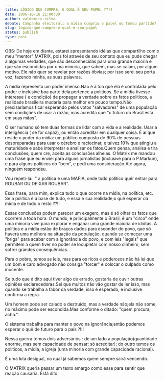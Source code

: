 ```yaml
---
title: LÓGICO QUE CUMPRE. E QUAL É SEU PAPEL ??!!
date: 2006-10-18 21:00:00
author: valdemiro.silva
debate: Campanha eleitoral: a mídia cumpriu o papel ou tomou partido?
slug: logico-que-cumpre-e-qual-e-seu-papel
status: publish 
type: post
---
```


OBS: De hoje em diante, estarei apresentando idéias que compartilho com o meu "mentor" MATRIX, pois foi através de seu contato que eu pude chegar a algumas verdades, que são desconhecidas para uma grande maioria e que são escondidas por uma minoria, que sabem, mas se calam, por algum motivo. Ele não quer se revelar por razões óbvias; por isso serei seu porta voz, fazendo minha, as suas palavras.


A mídia representa um poder imenso.Não é à toa que ela é controlada pelo poder e inclusive boa parte dela pertence a políticos. Se a mídia tivesse interesse ( e condição) de propagar a verdade sobre os fatos políticos, a realidade brasileira mudaria para melhor em pouco tempo.Não precisaríamos ficar esperando pelos votos "salvadores" de uma população sem condições de usar a razão, mas acredita que "o futuro do Brasil está em suas mãos".


O ser humano só tem duas formas de lidar com a vida e a realidade. Usar a inteligência ( se for capaz), ou então acreditar em qualquer coisa. É aí que reside o poder da mídia: um público composto de 90% de pessoas despreparadas para usar o cérebro e raciocinar, e talvez 10% que atingiu a maturidade e sabe interpretar e analisar os fatos.Quem pensa, analisa e tira conclusões; quem cre, aceita as conclusões alheias. O Matrix me mandou uma frase que eu enviei para alguns jornalistas (inclusive para o P.Markun), e para alguns políticos do "bem", e pedi uma consideração.Até agora, ninguém respondeu.


Vou repeti-la:  " a política é uma MAFIA, onde todo político quér entrar para ROUBAR OU DEIXAR ROUBAR".


Essa frase, para mim, explica tudo o que ocorre na mídia, na política, etc. Se a política é a base de tudo, e essa é sua realidade;o quê esperar da mídia e de todo o resto ??!!


Essas conclusões podem parecer um exagero, mas é só olhar os fatos que ocorrem a toda hora. O mundo, e principalmente o Brasil, é um "circo" onde uma minoria vive para explorar e enganar uma grande maioria de idiótas. A política e a mídia estão de braços dados para esconder do povo, que só haverá uma melhora na situação da população, quando se começar uma "briga" para acabar com a ignorância do povo, e com leis "legais" que permitem a quem tiver no poder se locupletar com nosso dinheiro, sem sofrer grandes consequências.


Para o pobre, temos as leis, mas para os ricos e poderosos não há lei que um bom e caro advogado não consiga "torcer" e colocar o culpado como inocente.


Se tudo que é dito aqui tiver algo de errado, gostaria de ouvir outras opiniões esclarecedoras.Sei que muitos não vão gostar de ler isso, mas quando se trabalha a fabor da verdade, isso é esperado, e inclusive confirma a regra.


Um homem pode ser calado e destruido, mas a verdade não;ela não some, no máximo pode ser escondida.Mas conforme o ditado: "quem procura, acha.".


O sistema trabalha para manter o povo na ignorância;então podemos esperar o quê de futuro para o país ?!!!


Nessa guerra temos dois adversários : de um lado a população(quantidade enorme, mas sem capacidade de pensar; só acreditar); do outro temos os políticos, a mídia, a igreja (uma minoria com grande capacidade racional).


É uma luta desigual, na qual já sabemos quem sempre sairá vencendo.


O MATRIX queria passar um texto amargo como esse para sentir que reação causaria. Está dito.  


 


